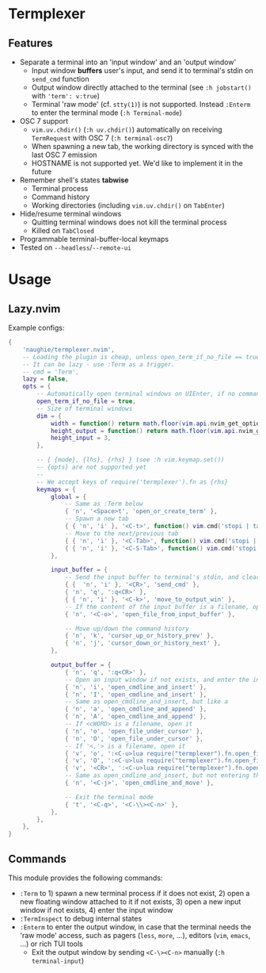 # Termplexer

## Features

- Separate a terminal into an 'input window' and an 'output window'
    - Input window **buffers** user's input, and send it to terminal's stdin on `send_cmd` function
    - Output window directly attached to the terminal (see `:h jobstart()` with `'term': v:true`)
    - Terminal 'raw mode' (cf. `stty(1)`) is not supported. Instead `:Enterm` to enter the terminal mode (`:h Terminal-mode`)
- OSC 7 support
    - `vim.uv.chdir()` (`:h uv.chdir()`) automatically on receiving `TermRequest` with OSC 7 (`:h terminal-osc7`)
    - When spawning a new tab, the working directory is synced with the last OSC 7 emission
    - HOSTNAME is not supported yet. We'd like to implement it in the future
- Remember shell's states **tabwise**
    - Terminal process
    - Command history
    - Working directories (including `vim.uv.chdir()` on `TabEnter`)
- Hide/resume terminal windows
    - Quitting terminal windows does not kill the terminal process
    - Killed on `TabClosed`
- Programmable terminal-buffer-local keymaps
- Tested on `--headless`/`--remote-ui`

# Usage

## Lazy.nvim

Example configs:


```lua
{
    'naughie/termplexer.nvim',
    -- Loading the plugin is cheap, unless open_term_if_no_file == true
    -- It can be lazy - use :Term as a trigger.
    -- cmd = 'Term',
    lazy = false,
    opts = {
        -- Automatically open terminal windows on UIEnter, if no command line arguments given (i.e. argc() == 0)
        open_term_if_no_file = true,
        -- Size of terminal windows
        dim = {
            width = function() return math.floor(vim.api.nvim_get_option('columns') * 0.5) end,
            height_output = function() return math.floor(vim.api.nvim_get_option('lines') * 0.8) end,
            height_input = 3,
        },

        -- { {mode}, {lhs}, {rhs} } (see :h vim.keymap.set())
        -- {opts} are not supported yet
        --
        -- We accept keys of require('termplexer').fn as {rhs}
        keymaps = {
            global = {
                -- Same as :Term below
                { 'n', '<Space>t', 'open_or_create_term' },
                -- Spawn a new tab
                { { 'n', 'i' }, '<C-t>', function() vim.cmd('stopi | tabnew | vsplit | vsplit | Term') end },
                -- Move to the next/previous tab
                { { 'n', 'i' }, '<C-Tab>', function() vim.cmd('stopi | tabn') end },
                { { 'n', 'i' }, '<C-S-Tab>', function() vim.cmd('stopi | tabp') end },
            },

            input_buffer = {
                -- Send the input buffer to terminal's stdin, and clear the buffer
                { {  'n', 'i' }, '<CR>', 'send_cmd' },
                { 'n', 'q', ':q<CR>' },
                { { 'n', 'i' }, '<C-k>', 'move_to_output_win' },
                -- If the content of the input buffer is a filename, open it
                { 'n', '<C-o>', 'open_file_from_input_buffer' },

                -- Move up/down the command history
                { 'n', 'k', 'cursor_up_or_history_prev' },
                { 'n', 'j', 'cursor_down_or_history_next' },
            },

            output_buffer = {
                { 'n', 'q', ':q<CR>' },
                -- Open an input window if not exists, and enter the insert mode (like i)
                { 'n', 'i', 'open_cmdline_and_insert' },
                { 'n', 'I', 'open_cmdline_and_insert' },
                -- Same as open_cmdline_and_insert, but like a
                { 'n', 'a', 'open_cmdline_and_append' },
                { 'n', 'A', 'open_cmdline_and_append' },
                -- If <cWORD> is a filename, open it
                { 'n', 'o', 'open_file_under_cursor' },
                { 'n', 'O', 'open_file_under_cursor' },
                -- If '<,'> is a filename, open it
                { 'v', 'o', ':<C-u>lua require("termplexer").fn.open_file_from_selection()<CR>' },
                { 'v', 'O', ':<C-u>lua require("termplexer").fn.open_file_from_selection()<CR>' },
                { 'v', '<CR>', ':<C-u>lua require("termplexer").fn.open_file_from_selection()<CR>' },
                -- Same as open_cmdline_and_insert, but not entering the insert mode
                { 'n', '<C-j>', 'open_cmdline_and_move' },

                -- Exit the terminal mode
                { 't', '<C-q>', '<C-\\><C-n>' },
            },
        },
    },
}
```


## Commands

This module provides the following commands:

- `:Term` to 1) spawn a new terminal process if it does not exist, 2) open a new floating window attached to it if not exists, 3) open a new input window if not exists, 4) enter the input window
- `:TermInspect` to debug internal states
- `:Enterm` to enter the output window, in case that the terminal needs the 'raw mode' access, such as pagers (`less`, `more`, ...), editors (`vim`, `emacs`, ...) or rich TUI tools
    - Exit the output window by sending `<C-\><C-n>` manually (`:h terminal-input`)
